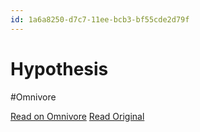 ```yaml
---
id: 1a6a8250-d7c7-11ee-bcb3-bf55cde2d79f
---
```


# Hypothesis
#Omnivore

[Read on Omnivore](https://omnivore.app/me/hypothesis-18df9fc1439)
[Read Original](https://hypothes.is/a/M1LJPte5Ee6RrlNgR7Eh5g)

